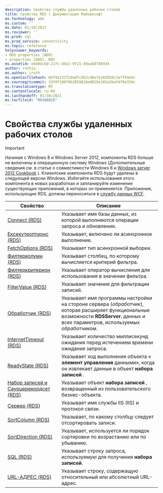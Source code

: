 ```yaml
---
description: Свойства службы удаленных рабочих столов
title: Свойства RDS | Документация Майкрософт
ms.technology: ado
ms.custom: ''
ms.date: 01/19/2017
ms.reviewer: ''
ms.prod: sql
ms.prod_service: connectivity
ms.topic: reference
helpviewer_keywords:
- RDS properties [ADO]
- properties [ADO], RDS
ms.assetid: e4e04cbd-21fc-44a1-9f21-49aa68746934
author: rothja
ms.author: jroth
ms.openlocfilehash: 6bf9a232f2dadfc562cd6e7e183858c3a7f64e9c
ms.sourcegitcommit: 33f0f190f962059826e002be165a2bef4f9e350c
ms.translationtype: MT
ms.contentlocale: ru-RU
ms.lasthandoff: 01/30/2021
ms.locfileid: "99168828"
---
```

# <a name="rds-properties"></a>Свойства службы удаленных рабочих столов
> [!IMPORTANT]
>  Начиная с Windows 8 и Windows Server 2012, компоненты RDS больше не включены в операционную систему Windows (Дополнительные сведения см. в статье о совместимости Windows 8 и [Windows server 2012 Cookbook](https://www.microsoft.com/download/details.aspx?id=27416) ). Клиентские компоненты RDS будут удалены в следующей версии Windows. Избегайте использования этого компонента в новых разработках и запланируйте изменение существующих приложений, в которых он применяется. Приложения, использующие RDS, должны переноситься в [службу данных WCF](/dotnet/framework/wcf/).  
  
|Свойство|Описание|  
|-|-|  
|[Connect (RDS)](./connect-property-rds.md)|Указывает имя базы данных, из которой выполняются операции запроса и обновления.|  
|[Ексекутеоптионс (RDS)](./executeoptions-property-rds.md)|Указывает, включено ли асинхронное выполнение.|  
|[FetchOptions (RDS)](./fetchoptions-property-rds.md)|Указывает тип асинхронной выборки.|  
|[Филтерколумн (RDS)](./filtercolumn-property-rds.md)|Указывает столбец, по которому вычисляется критерий фильтра.|  
|[Филтеркритерион (RDS)](./filtercriterion-property-rds.md)|Указывает оператор вычисления для использования в значении фильтра.|  
|[FilterValue (RDS)](./filtervalue-property-rds.md)|Указывает значение для фильтрации записей.|  
|[Обработчик (RDS)](./handler-property-rds.md)|Указывает имя программы настройки на стороне сервера (*обработчик*), которая расширяет функциональные возможности **RDSServer.** данных и всех параметров, используемых *обработчиком*.|  
|[InternetTimeout (RDS)](./internettimeout-property-rds.md)|Указывает количество миллисекунд ожидания перед истечением времени ожидания запроса.|  
|[ReadyState (RDS)](./readystate-property-rds.md)|Указывает ход выполнения объекта « **элемент управления** данными», когда он извлекает данные в объект **набора записей** .|  
|[Набор записей и Саурцерекордсет (RDS)](./recordset-sourcerecordset-properties-rds.md)|Указывает объект **набора записей** , возвращенный из пользовательского бизнес-объекта.|  
|[Сервер (RDS)](./server-property-rds.md)|Указывает имя службы IIS (IIS) и протокол связи.|  
|[SortColumn (RDS)](./sortcolumn-property-rds.md)|Указывает, по какому столбцу следует отсортировать записи.|  
|[SortDirection (RDS)](./sortdirection-property-rds.md)|Указывает, используется ли порядок сортировки по возрастанию или по убыванию.|  
|[SQL (RDS)](./sql-property.md)|Указывает строку запроса, используемую для получения **набора записей**.|  
|[URL-АДРЕС (RDS)](./url-property-rds.md)|Указывает строку, содержащую относительный или абсолютный URL-адрес.|